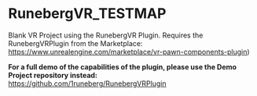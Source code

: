 # RunebergVR_TESTMAP

Blank VR Project using the RunebergVR Plugin. Requires the RunebergVRPlugin from the Marketplace: 
https://www.unrealengine.com/marketplace/vr-pawn-components-plugin)

**For a full demo of the capabilities of the plugin, please use the Demo Project repository instead:**
https://github.com/1runeberg/RunebergVRPlugin


